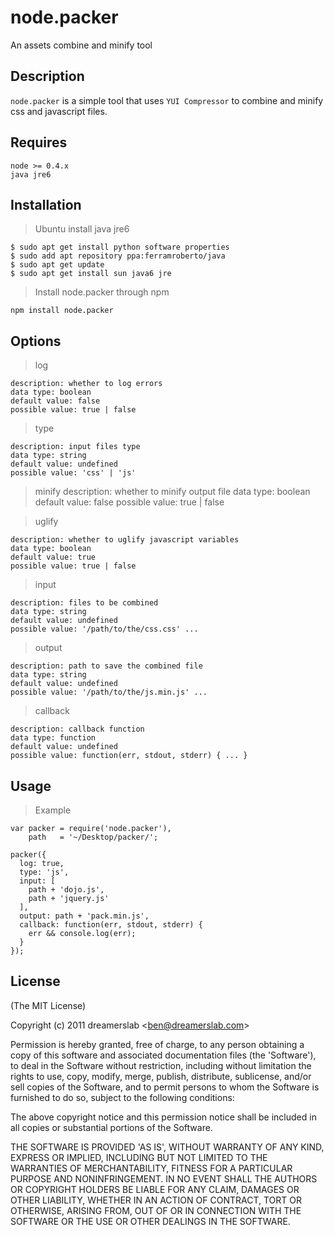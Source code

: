 # node.packer

  An assets combine and minify tool



## Description

  `node.packer` is a simple tool that uses `YUI Compressor` to combine and minify css and javascript files.



## Requires

    node >= 0.4.x
    java jre6



## Installation

> Ubuntu install java jre6

    $ sudo apt get install python software properties
    $ sudo add apt repository ppa:ferramroberto/java
    $ sudo apt get update
    $ sudo apt get install sun java6 jre

> Install node.packer through npm

    npm install node.packer



## Options

> log

    description: whether to log errors
    data type: boolean
    default value: false
    possible value: true | false

> type

    description: input files type
    data type: string
    default value: undefined
    possible value: 'css' | 'js'

> minify
    description: whether to minify output file
    data type: boolean
    default value: false
    possible value: true | false

> uglify

    description: whether to uglify javascript variables
    data type: boolean
    default value: true
    possible value: true | false

> input

    description: files to be combined
    data type: string
    default value: undefined
    possible value: '/path/to/the/css.css' ...

> output

    description: path to save the combined file
    data type: string
    default value: undefined
    possible value: '/path/to/the/js.min.js' ...

> callback

    description: callback function
    data type: function
    default value: undefined
    possible value: function(err, stdout, stderr) { ... }

## Usage

> Example

    var packer = require('node.packer'),
        path   = '~/Desktop/packer/';

    packer({
      log: true,
      type: 'js',
      input: [
        path + 'dojo.js',
        path + 'jquery.js'
      ],
      output: path + 'pack.min.js',
      callback: function(err, stdout, stderr) {
        err && console.log(err);
      }
    });



## License

(The MIT License)

Copyright (c) 2011 dreamerslab &lt;ben@dreamerslab.com&gt;

Permission is hereby granted, free of charge, to any person obtaining
a copy of this software and associated documentation files (the
'Software'), to deal in the Software without restriction, including
without limitation the rights to use, copy, modify, merge, publish,
distribute, sublicense, and/or sell copies of the Software, and to
permit persons to whom the Software is furnished to do so, subject to
the following conditions:

The above copyright notice and this permission notice shall be
included in all copies or substantial portions of the Software.

THE SOFTWARE IS PROVIDED 'AS IS', WITHOUT WARRANTY OF ANY KIND,
EXPRESS OR IMPLIED, INCLUDING BUT NOT LIMITED TO THE WARRANTIES OF
MERCHANTABILITY, FITNESS FOR A PARTICULAR PURPOSE AND NONINFRINGEMENT.
IN NO EVENT SHALL THE AUTHORS OR COPYRIGHT HOLDERS BE LIABLE FOR ANY
CLAIM, DAMAGES OR OTHER LIABILITY, WHETHER IN AN ACTION OF CONTRACT,
TORT OR OTHERWISE, ARISING FROM, OUT OF OR IN CONNECTION WITH THE
SOFTWARE OR THE USE OR OTHER DEALINGS IN THE SOFTWARE.